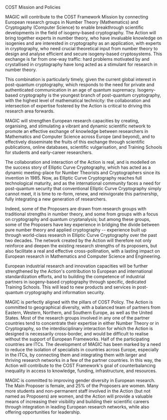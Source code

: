 COST Mission and Policies

MAGIC will contribute to the COST Framework Mission by connecting
European research groups in Number Theory (Mathematics) and Cryptogaphy
(Computer Science) to enable breakthrough scientific developments in the
field of isogeny-based cryptography.  The Action will bring together 
experts in number theory, who have invaluable knowledge on isogenies and
are interested in cryptography as an application, with experts in 
cryptography, who need crucial theoretical input from number theory to
design and analyse efficient and secure isogeny-based cryptosystems.
This exchange is far from one-way traffic: hard problems motivated by
and crystallised in cryptography have long acted as a stimulant for
research in number theory.

This combination is particularly timely, given the current global
interest in post-quantum cryptography, which responds to the need for
private and authenticated communication in an age of quantum supremacy.
Isogeny-based cryptography is the youngest branch of post-quantum
cryptography, with the highest level of mathematical technicity: the
collaboration and intersection of expertise fostered by the Action is
critical to driving this research area forwards.

MAGIC will strengthen European research capacities by creating,
organising, and stimulating a vibrant and dynamic scientific network to
promote an effective exchange of knowledge between researchers in 
Mathematics and Computer Science across Europe (and beyond), and to
effectively disseminate the fruits of this exchange through scientific
publications, online databases, scientific vulgarisation, and Training
Schools for students and early-career researchers.

The collaboration and interaction of the Action is real, and is modelled
on the success story of Elliptic Curve Cryptography, which has acted as
a dynamic meeting-place for Number Theorists and Cryptographers since
its invention in 1985.  Now, as Elliptic Curve Cryptography reaches full
technological maturity, and as the international community faces a need
for post-quantum security that conventional Elliptic Curve Cryptography
simply cannot meet, it is time to re-form, renew, and reinvigorate this
partnership, fully integrating a new generation of researchers.

Indeed, some of the Proposers are drawn from research groups with 
traditional strengths in number theory, and some from groups with a
focus on cryptography and quantum cryptanalysis; but among these groups,
some of the Proposers have key experience in bridging the divide between
pure number theory and applied cryptography -- experience built up 
through world-class research in Elliptic Curve Cryptography over the
past two decades.  The network created by the Action will therefore not
only reinforce and deepen the existing research strengths of its
proposers, but also facilitate a real and effective cross-pollination,
with a lasting impact on European research in Mathematics and Computer
Science and Engineering.

European industrial research and innovation capacities will be further
strengthened by the Action's contribution to European and international
standardization efforts, and to building the competence of industrial
partners in isogeny-based cryptography through specific, dedicated
Training Schools.  This will lead to new products and services in
post-quantum cryptography and information security.

MAGIC is perfectly aligned with the pillars of COST Policy.  The Action
is committed to geographical diversity, with a balanced team of partners
from Eastern, Western, Northern, and Southern Europe, as well as the
United States.  Most of the research groups involved in any one of the
partner countries tend to concentrate their expertise in either Number
Theory or in Cryptography, so the interdisciplinary interaction for
which the Action is designed is necessarily cross-border, and would be
difficult to realise without the support of European Frameworks.  Half
of the participating countries are ITCs.  The development of MAGIC has
been marked by a need to reduce the isolation of specialists in
countries across Europe, especially in the ITCs, by connecting them and
integrating them with larger and thriving research networks in a few of
the partner countries.  In this way, the Action will contribute to the
COST Framework's goal of counterbalancing inequality in access to
knowledge, funding, infrastructure, and resources.

MAGIC is committed to improving gender diversity in European research.
The Main Proposer is female, and 25% of the Proposers are women.  Many
more students and non-permanent staff involved in the Action (but not
named as Proposers) are women, and the Action will provide a valuable
means of increasing their visibility and building their scientific
careers through integration in leading European research networks,
while also offering opportunities for leadership.

